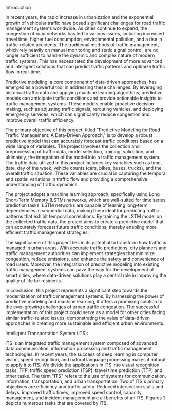 Introduction

In recent years, the rapid increase in urbanization and the exponential growth of vehicular traffic have posed significant challenges for road traffic management systems worldwide. As cities continue to expand, the congestion of road networks has led to various issues, including increased travel time, higher fuel consumption, environmental pollution, and a rise in traffic-related accidents. The traditional methods of traffic management, which rely heavily on manual monitoring and static signal control, are no longer sufficient to handle the dynamic and complex nature of modern traffic systems. This has necessitated the development of more advanced and intelligent solutions that can predict traffic patterns and optimize traffic flow in real-time.

Predictive modeling, a core component of data-driven approaches, has emerged as a powerful tool in addressing these challenges. By leveraging historical traffic data and applying machine learning algorithms, predictive models can anticipate traffic conditions and provide actionable insights to traffic management systems. These models enable proactive decision-making, such as adjusting traffic signals, rerouting vehicles, and deploying emergency services, which can significantly reduce congestion and improve overall traffic efficiency.

The primary objective of this project, titled "Predictive Modeling for Road Traffic Management: A Data-Driven Approach," is to develop a robust predictive model that can accurately forecast traffic conditions based on a wide range of variables. The project involves the collection and preprocessing of traffic data, model selection, training, validation, and ultimately, the integration of the model into a traffic management system. The traffic data utilized in this project includes key variables such as time, date, day of the week, vehicle counts (cars, bikes, buses, trucks), and the overall traffic situation. These variables are crucial in capturing the temporal and spatial variations in traffic flow and providing a comprehensive understanding of traffic dynamics.

The project adopts a machine learning approach, specifically using Long Short-Term Memory (LSTM) networks, which are well-suited for time series prediction tasks. LSTM networks are capable of learning long-term dependencies in sequential data, making them ideal for predicting traffic patterns that exhibit temporal correlations. By training the LSTM model on the collected traffic data, the project aims to create a predictive model that can accurately forecast future traffic conditions, thereby enabling more efficient traffic management strategies.

The significance of this project lies in its potential to transform how traffic is managed in urban areas. With accurate traffic predictions, city planners and traffic management authorities can implement strategies that minimize congestion, reduce emissions, and enhance the safety and convenience of road users. Moreover, the integration of predictive modeling into existing traffic management systems can pave the way for the development of smart cities, where data-driven solutions play a central role in improving the quality of life for residents.

In conclusion, this project represents a significant step towards the modernization of traffic management systems. By harnessing the power of predictive modeling and machine learning, it offers a promising solution to the ever-growing challenges of urban traffic congestion. The successful implementation of this project could serve as a model for other cities facing similar traffic-related issues, demonstrating the value of data-driven approaches in creating more sustainable and efficient urban environments.

Intelligent Transportation System (ITS):

ITS is an integrated traffic management system composed of advanced data communication, information processing and traffic management technologies. In recent years, the success of deep learning in computer vision, speed recognition, and natural language processing makes it natural to apply it to ITS. We divide the applications in ITS into visual recognition tasks, TFP, traffic speed prediction (TSP), travel time prediction (TTP) and other tasks. The term "ITS" refers to the use of systems for communication, information, transportation, and urban transportation. Two of ITS's primary objectives are efficiency and traffic safety. Reduced intersection stalls and delays, improved traffic times, improved speed control, capacity management, and incident management are all benefits of an ITS. Figures 1 depicts numerous tasks that are covered by ITS.
